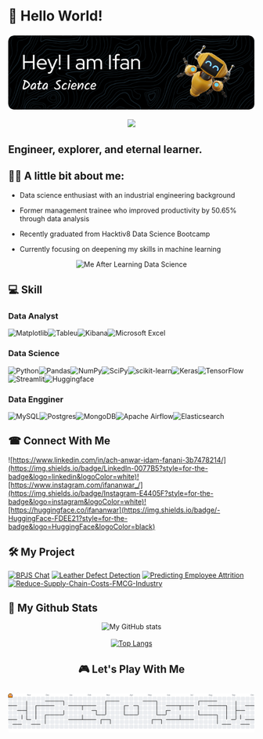 # 👋 Hello World!


###
<div align="center">
  <img src="/github-header-image.png" alt="Page" />
  <br><br>
  <img src="https://visitor-badge.laobi.icu/badge?page_id=ifananwar.ifananwar&"  />
</div>

###
## Engineer, explorer, and eternal learner.

## 🐱‍👓 A little bit about me:

 - Data science enthusiast with an industrial engineering background

- Former management trainee who improved productivity by 50.65% through data analysis

- Recently graduated from Hacktiv8 Data Science Bootcamp

- Currently focusing on deepening my skills in machine learning

<div align="center">
  <img src="https://media4.giphy.com/media/v1.Y2lkPTc5MGI3NjExdWN0OHo5Ync2c2I4c2oxMXB5c2VpdjVyM2kyejhxaWMyZjIxejV5bSZlcD12MV9pbnRlcm5hbF9naWZfYnlfaWQmY3Q9Zw/w5FTwwiweGqDm/giphy.gif" alt="Me After Learning Data Science" />
</div>

## 💻 Skill

### Data Analyst
![Matplotlib](https://img.shields.io/badge/Matplotlib-%23ffffff.svg?style=for-the-badge&logo=Matplotlib&logoColor=black)![Tableu](https://img.shields.io/badge/Tableau-E97627?style=for-the-badge&logo=Tableau&logoColor=white)![Kibana](https://img.shields.io/badge/Kibana-005571?style=for-the-badge&logo=Kibana&logoColor=white)![Microsoft Excel](https://img.shields.io/badge/Microsoft_Excel-217346?style=for-the-badge&logo=microsoft-excel&logoColor=white)

### Data Science
![Python](https://img.shields.io/badge/python-3670A0?style=for-the-badge&logo=python&logoColor=ffdd54)![Pandas](https://img.shields.io/badge/pandas-%23150458.svg?style=for-the-badge&logo=pandas&logoColor=white)![NumPy](https://img.shields.io/badge/numpy-%23013243.svg?style=for-the-badge&logo=numpy&logoColor=white)![SciPy](https://img.shields.io/badge/SciPy-%230C55A5.svg?style=for-the-badge&logo=scipy&logoColor=%white)![scikit-learn](https://img.shields.io/badge/scikit--learn-%23F7931E.svg?style=for-the-badge&logo=scikit-learn&logoColor=white)![Keras](https://img.shields.io/badge/Keras-%23D00000.svg?style=for-the-badge&logo=Keras&logoColor=white)![TensorFlow](https://img.shields.io/badge/TensorFlow-%23FF6F00.svg?style=for-the-badge&logo=TensorFlow&logoColor=white)![Streamlit](https://img.shields.io/badge/Streamlit-%23FE4B4B.svg?style=for-the-badge&logo=streamlit&logoColor=white)![Huggingface](https://img.shields.io/badge/-HuggingFace-FDEE21?style=for-the-badge&logo=HuggingFace&logoColor=black)

### Data Engginer
![MySQL](https://img.shields.io/badge/mysql-4479A1.svg?style=for-the-badge&logo=mysql&logoColor=white)![Postgres](https://img.shields.io/badge/postgres-%23316192.svg?style=for-the-badge&logo=postgresql&logoColor=white)![MongoDB](https://img.shields.io/badge/MongoDB-%234ea94b.svg?style=for-the-badge&logo=mongodb&logoColor=white)![Apache Airflow](https://img.shields.io/badge/Apache%20Airflow-017CEE?style=for-the-badge&logo=Apache%20Airflow&logoColor=white)![Elasticsearch](https://img.shields.io/badge/elasticsearch-%230377CC.svg?style=for-the-badge&logo=elasticsearch&logoColor=white)

## ☎ Connect With Me
![https://www.linkedin.com/in/ach-anwar-idam-fanani-3b7478214/](https://img.shields.io/badge/LinkedIn-0077B5?style=for-the-badge&logo=linkedin&logoColor=white)![https://www.instagram.com/ifananwar_/](https://img.shields.io/badge/Instagram-E4405F?style=for-the-badge&logo=instagram&logoColor=white)![https://huggingface.co/ifananwar](https://img.shields.io/badge/-HuggingFace-FDEE21?style=for-the-badge&logo=HuggingFace&logoColor=black)

## 🛠 My Project
[![BPJS Chat](https://github-readme-stats.vercel.app/api/pin/?username=FTDS-assignment-bay&repo=p2-final-project-ftds-043-rmt-group-003)](https://github.com/FTDS-assignment-bay/p2-final-project-ftds-043-rmt-group-003)
[![Leather Defect Detection](https://github-readme-stats.vercel.app/api/pin/?username=ifananwar&repo=leather-defect-detection-computer-vision)](https://github.com/ifananwar/leather-defect-detection-computer-vision)
[![Predicting Employee Attrition](https://github-readme-stats.vercel.app/api/pin/?username=ifananwar&repo=Predicting-Employee-Attrition)](https://github.com/ifananwar/Predicting-Employee-Attrition)
[![Reduce-Supply-Chain-Costs-FMCG-Industry](https://github-readme-stats.vercel.app/api/pin/?username=ifananwar&repo=Reduce-Supply-Chain-Costs-FMCG-Industry)](https://github.com/ifananwar/Reduce-Supply-Chain-Costs-FMCG-Industry)

## 🥇 My Github Stats
<div align="center">
  <img src="https://github-readme-stats.vercel.app/api?username=ifananwar&show_icons=true&theme=midnight-purple" alt="My GitHub stats" />
  <br><br>
  <a href="https://github.com/ifananwar/github-readme-stats">
    <img src="https://github-readme-stats.vercel.app/api/top-langs/?username=ifananwar&layout=donut-vertical&theme=midnight-purple" alt="Top Langs" />
  </a>
</div>


<h2 align="center">🎮 Let's Play With Me</h2>

##

<picture>
  <source media="(prefers-color-scheme: dark)" srcset="https://raw.githubusercontent.com/ifananwar/ifananwar/output/pacman-contribution-graph-dark.svg">
  <source media="(prefers-color-scheme: light)" srcset="https://raw.githubusercontent.com/ifananwar/ifananwar/output/pacman-contribution-graph.svg">
  <img alt="pacman contribution graph" src="https://raw.githubusercontent.com/ifananwar/ifananwar/output/pacman-contribution-graph.svg">
</picture>

##